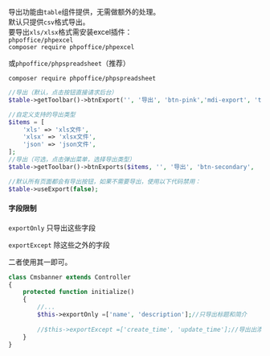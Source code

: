 导出功能由`table`组件提供，无需做额外的处理。  
默认只提供`csv`格式导出。  
要导出`xls/xlsx`格式需安装excel插件：  
`phpoffice/phpexcel`  
`composer require phpoffice/phpexcel` 

或`phpoffice/phpspreadsheet`（推荐） 

`composer require phpoffice/phpspreadsheet`  

```php
//导出（默认，点击按钮直接请求后台）
$table->getToolbar()->btnExport('', '导出', 'btn-pink','mdi-export', 'title="导出"');

//自定义支持的导出类型
$items = [
    'xls' => 'xls文件',
    'xlsx' => 'xlsx文件',
    'json' => 'json文件',
];
//导出（可选，点击弹出菜单，选择导出类型）
$table->getToolbar()->btnExports($items, '', '导出', 'btn-secondary',  'mdi-export', 'title="导出"');

//默认所有页面都会有导出按钮，如果不需要导出，使用以下代码禁用：
$table->useExport(false);

```

#### 字段限制

`exportOnly` 只导出这些字段

`exportExcept` 除这些之外的字段

二者使用其一即可。

```php
class Cmsbanner extends Controller
{
    protected function initialize()
    {
    	//...
    	$this->exportOnly =['name', 'description'];//只导出标题和简介
    	
    	//$this->exportExcept =['create_time', 'update_time'];//导出出添加时间、更新时间以外所有字段
    }
}
```